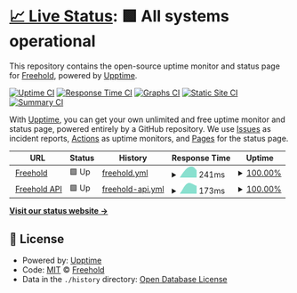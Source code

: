 # [📈 Live Status](https://JoinFreehold.github.io/freehold-status): <!--live status--> **🟩 All systems operational**

This repository contains the open-source uptime monitor and status page for [Freehold](https://joinfreehold.com), powered by [Upptime](https://github.com/upptime/upptime).

[![Uptime CI](https://github.com/JoinFreehold/freehold-status/workflows/Uptime%20CI/badge.svg)](https://github.com/upptime/upptime/actions?query=workflow%3A%22Uptime+CI%22)
[![Response Time CI](https://github.com/JoinFreehold/freehold-status/workflows/Response%20Time%20CI/badge.svg)](https://github.com/upptime/upptime/actions?query=workflow%3A%22Response+Time+CI%22)
[![Graphs CI](https://github.com/JoinFreehold/freehold-status/workflows/Graphs%20CI/badge.svg)](https://github.com/upptime/upptime/actions?query=workflow%3A%22Graphs+CI%22)
[![Static Site CI](https://github.com/JoinFreehold/freehold-status/workflows/Static%20Site%20CI/badge.svg)](https://github.com/upptime/upptime/actions?query=workflow%3A%22Static+Site+CI%22)
[![Summary CI](https://github.com/JoinFreehold/freehold-status/workflows/Summary%20CI/badge.svg)](https://github.com/upptime/upptime/actions?query=workflow%3A%22Summary+CI%22)

With [Upptime](https://upptime.js.org), you can get your own unlimited and free uptime monitor and status page, powered entirely by a GitHub repository. We use [Issues](https://github.com/JoinFreehold/freehold-status/issues) as incident reports, [Actions](https://github.com/JoinFreehold/freehold-status/actions) as uptime monitors, and [Pages](https://JoinFreehold.github.io/freehold-status) for the status page.

<!--start: status pages-->
<!-- This summary is generated by Upptime (https://github.com/upptime/upptime) -->
<!-- Do not edit this manually, your changes will be overwritten -->
<!-- prettier-ignore -->
| URL | Status | History | Response Time | Uptime |
| --- | ------ | ------- | ------------- | ------ |
| <img alt="" src="https://favicons.githubusercontent.com/www.joinfreehold.com" height="13"> [Freehold](https://www.joinfreehold.com) | 🟩 Up | [freehold.yml](https://github.com/JoinFreehold/freehold-status/commits/HEAD/history/freehold.yml) | <details><summary><img alt="Response time graph" src="./graphs/freehold/response-time-week.png" height="20"> 241ms</summary><br><a href="https://freehold.absorbingchaos.com/history/freehold"><img alt="Response time 241" src="https://img.shields.io/endpoint?url=https%3A%2F%2Fraw.githubusercontent.com%2FJoinFreehold%2Ffreehold-status%2FHEAD%2Fapi%2Ffreehold%2Fresponse-time.json"></a><br><a href="https://freehold.absorbingchaos.com/history/freehold"><img alt="24-hour response time 257" src="https://img.shields.io/endpoint?url=https%3A%2F%2Fraw.githubusercontent.com%2FJoinFreehold%2Ffreehold-status%2FHEAD%2Fapi%2Ffreehold%2Fresponse-time-day.json"></a><br><a href="https://freehold.absorbingchaos.com/history/freehold"><img alt="7-day response time 241" src="https://img.shields.io/endpoint?url=https%3A%2F%2Fraw.githubusercontent.com%2FJoinFreehold%2Ffreehold-status%2FHEAD%2Fapi%2Ffreehold%2Fresponse-time-week.json"></a><br><a href="https://freehold.absorbingchaos.com/history/freehold"><img alt="30-day response time 241" src="https://img.shields.io/endpoint?url=https%3A%2F%2Fraw.githubusercontent.com%2FJoinFreehold%2Ffreehold-status%2FHEAD%2Fapi%2Ffreehold%2Fresponse-time-month.json"></a><br><a href="https://freehold.absorbingchaos.com/history/freehold"><img alt="1-year response time 241" src="https://img.shields.io/endpoint?url=https%3A%2F%2Fraw.githubusercontent.com%2FJoinFreehold%2Ffreehold-status%2FHEAD%2Fapi%2Ffreehold%2Fresponse-time-year.json"></a></details> | <details><summary><a href="https://freehold.absorbingchaos.com/history/freehold">100.00%</a></summary><a href="https://freehold.absorbingchaos.com/history/freehold"><img alt="All-time uptime 100.00%" src="https://img.shields.io/endpoint?url=https%3A%2F%2Fraw.githubusercontent.com%2FJoinFreehold%2Ffreehold-status%2FHEAD%2Fapi%2Ffreehold%2Fuptime.json"></a><br><a href="https://freehold.absorbingchaos.com/history/freehold"><img alt="24-hour uptime 100.00%" src="https://img.shields.io/endpoint?url=https%3A%2F%2Fraw.githubusercontent.com%2FJoinFreehold%2Ffreehold-status%2FHEAD%2Fapi%2Ffreehold%2Fuptime-day.json"></a><br><a href="https://freehold.absorbingchaos.com/history/freehold"><img alt="7-day uptime 100.00%" src="https://img.shields.io/endpoint?url=https%3A%2F%2Fraw.githubusercontent.com%2FJoinFreehold%2Ffreehold-status%2FHEAD%2Fapi%2Ffreehold%2Fuptime-week.json"></a><br><a href="https://freehold.absorbingchaos.com/history/freehold"><img alt="30-day uptime 100.00%" src="https://img.shields.io/endpoint?url=https%3A%2F%2Fraw.githubusercontent.com%2FJoinFreehold%2Ffreehold-status%2FHEAD%2Fapi%2Ffreehold%2Fuptime-month.json"></a><br><a href="https://freehold.absorbingchaos.com/history/freehold"><img alt="1-year uptime 100.00%" src="https://img.shields.io/endpoint?url=https%3A%2F%2Fraw.githubusercontent.com%2FJoinFreehold%2Ffreehold-status%2FHEAD%2Fapi%2Ffreehold%2Fuptime-year.json"></a></details>
| <img alt="" src="https://favicons.githubusercontent.com/167.99.228.107" height="13"> [Freehold API](http://167.99.228.107:3999/v2/info) | 🟩 Up | [freehold-api.yml](https://github.com/JoinFreehold/freehold-status/commits/HEAD/history/freehold-api.yml) | <details><summary><img alt="Response time graph" src="./graphs/freehold-api/response-time-week.png" height="20"> 173ms</summary><br><a href="https://freehold.absorbingchaos.com/history/freehold-api"><img alt="Response time 173" src="https://img.shields.io/endpoint?url=https%3A%2F%2Fraw.githubusercontent.com%2FJoinFreehold%2Ffreehold-status%2FHEAD%2Fapi%2Ffreehold-api%2Fresponse-time.json"></a><br><a href="https://freehold.absorbingchaos.com/history/freehold-api"><img alt="24-hour response time 173" src="https://img.shields.io/endpoint?url=https%3A%2F%2Fraw.githubusercontent.com%2FJoinFreehold%2Ffreehold-status%2FHEAD%2Fapi%2Ffreehold-api%2Fresponse-time-day.json"></a><br><a href="https://freehold.absorbingchaos.com/history/freehold-api"><img alt="7-day response time 173" src="https://img.shields.io/endpoint?url=https%3A%2F%2Fraw.githubusercontent.com%2FJoinFreehold%2Ffreehold-status%2FHEAD%2Fapi%2Ffreehold-api%2Fresponse-time-week.json"></a><br><a href="https://freehold.absorbingchaos.com/history/freehold-api"><img alt="30-day response time 173" src="https://img.shields.io/endpoint?url=https%3A%2F%2Fraw.githubusercontent.com%2FJoinFreehold%2Ffreehold-status%2FHEAD%2Fapi%2Ffreehold-api%2Fresponse-time-month.json"></a><br><a href="https://freehold.absorbingchaos.com/history/freehold-api"><img alt="1-year response time 173" src="https://img.shields.io/endpoint?url=https%3A%2F%2Fraw.githubusercontent.com%2FJoinFreehold%2Ffreehold-status%2FHEAD%2Fapi%2Ffreehold-api%2Fresponse-time-year.json"></a></details> | <details><summary><a href="https://freehold.absorbingchaos.com/history/freehold-api">100.00%</a></summary><a href="https://freehold.absorbingchaos.com/history/freehold-api"><img alt="All-time uptime 100.00%" src="https://img.shields.io/endpoint?url=https%3A%2F%2Fraw.githubusercontent.com%2FJoinFreehold%2Ffreehold-status%2FHEAD%2Fapi%2Ffreehold-api%2Fuptime.json"></a><br><a href="https://freehold.absorbingchaos.com/history/freehold-api"><img alt="24-hour uptime 100.00%" src="https://img.shields.io/endpoint?url=https%3A%2F%2Fraw.githubusercontent.com%2FJoinFreehold%2Ffreehold-status%2FHEAD%2Fapi%2Ffreehold-api%2Fuptime-day.json"></a><br><a href="https://freehold.absorbingchaos.com/history/freehold-api"><img alt="7-day uptime 100.00%" src="https://img.shields.io/endpoint?url=https%3A%2F%2Fraw.githubusercontent.com%2FJoinFreehold%2Ffreehold-status%2FHEAD%2Fapi%2Ffreehold-api%2Fuptime-week.json"></a><br><a href="https://freehold.absorbingchaos.com/history/freehold-api"><img alt="30-day uptime 100.00%" src="https://img.shields.io/endpoint?url=https%3A%2F%2Fraw.githubusercontent.com%2FJoinFreehold%2Ffreehold-status%2FHEAD%2Fapi%2Ffreehold-api%2Fuptime-month.json"></a><br><a href="https://freehold.absorbingchaos.com/history/freehold-api"><img alt="1-year uptime 100.00%" src="https://img.shields.io/endpoint?url=https%3A%2F%2Fraw.githubusercontent.com%2FJoinFreehold%2Ffreehold-status%2FHEAD%2Fapi%2Ffreehold-api%2Fuptime-year.json"></a></details>

<!--end: status pages-->

[**Visit our status website →**](https://JoinFreehold.github.io/freehold-status)

## 📄 License

- Powered by: [Upptime](https://github.com/upptime/upptime)
- Code: [MIT](./LICENSE) © [Freehold](https://joinfreehold.com)
- Data in the `./history` directory: [Open Database License](https://opendatacommons.org/licenses/odbl/1-0/)
